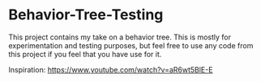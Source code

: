 # Behavior-Tree-Testing
 
This project contains my take on a behavior tree. This is mostly for experimentation and testing purposes, but feel free to use any code from this project if you feel that you have use for it.

Inspiration:
https://www.youtube.com/watch?v=aR6wt5BlE-E
